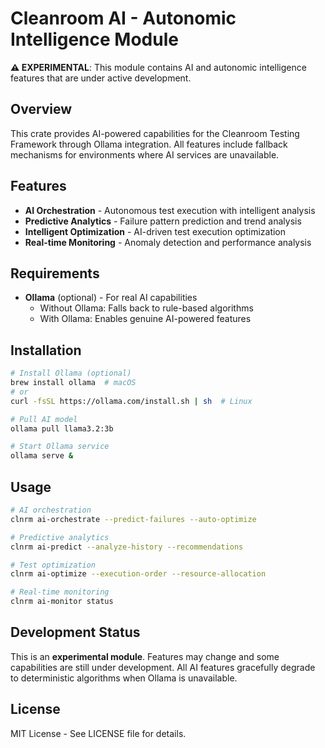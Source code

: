 # Cleanroom AI - Autonomic Intelligence Module

**⚠️ EXPERIMENTAL**: This module contains AI and autonomic intelligence features that are under active development.

## Overview

This crate provides AI-powered capabilities for the Cleanroom Testing Framework through Ollama integration. All features include fallback mechanisms for environments where AI services are unavailable.

## Features

- **AI Orchestration** - Autonomous test execution with intelligent analysis
- **Predictive Analytics** - Failure pattern prediction and trend analysis
- **Intelligent Optimization** - AI-driven test execution optimization
- **Real-time Monitoring** - Anomaly detection and performance analysis

## Requirements

- **Ollama** (optional) - For real AI capabilities
  - Without Ollama: Falls back to rule-based algorithms
  - With Ollama: Enables genuine AI-powered features

## Installation

```bash
# Install Ollama (optional)
brew install ollama  # macOS
# or
curl -fsSL https://ollama.com/install.sh | sh  # Linux

# Pull AI model
ollama pull llama3.2:3b

# Start Ollama service
ollama serve &
```

## Usage

```bash
# AI orchestration
clnrm ai-orchestrate --predict-failures --auto-optimize

# Predictive analytics
clnrm ai-predict --analyze-history --recommendations

# Test optimization
clnrm ai-optimize --execution-order --resource-allocation

# Real-time monitoring
clnrm ai-monitor status
```

## Development Status

This is an **experimental module**. Features may change and some capabilities are still under development. All AI features gracefully degrade to deterministic algorithms when Ollama is unavailable.

## License

MIT License - See LICENSE file for details.
